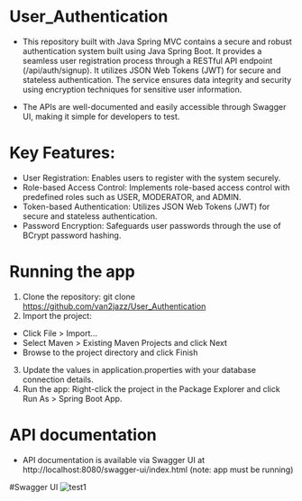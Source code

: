 # User_Authentication
+ This repository built with Java Spring MVC contains a secure and robust authentication system built using Java Spring Boot. It provides a seamless user registration process through a RESTful API endpoint (/api/auth/signup). It utilizes JSON Web Tokens (JWT) for secure and stateless authentication.  The service ensures data integrity and security using encryption techniques for sensitive user information.

+ The APIs are well-documented and easily accessible through Swagger UI, making it simple for developers to test.

# Key Features:
+   User Registration: Enables users to register with the system securely.
+   Role-based Access Control: Implements role-based access control with predefined roles such as USER, MODERATOR, and ADMIN.
+   Token-based Authentication: Utilizes JSON Web Tokens (JWT) for secure and stateless authentication.
+  Password Encryption: Safeguards user passwords through the use of BCrypt password hashing.

#  Running the app
1. Clone the repository: git clone https://github.com/van2jazz/User_Authentication 
2. Import the project:

+ Click File > Import...
+ Select Maven > Existing Maven Projects and click Next
+ Browse to the project directory and click Finish

3. Update the values in application.properties with your database connection details.
4. Run the app: Right-click the project in the Package Explorer and click Run As > Spring Boot App.

# API documentation
+ API documentation is available via Swagger UI at http://localhost:8080/swagger-ui/index.html (note: app must be running)

#Swagger UI
![test1](https://github.com/van2jazz/User_Authentication/assets/53022905/a0d69338-d5d3-4e86-ae9d-c8ec78415618)

